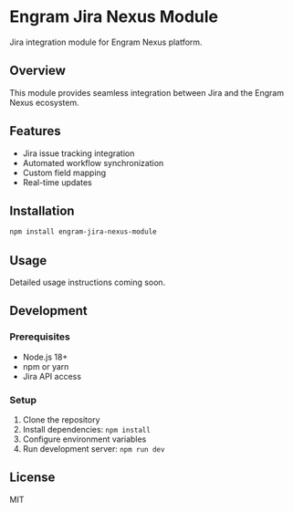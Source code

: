 # Engram Jira Nexus Module

Jira integration module for Engram Nexus platform.

## Overview

This module provides seamless integration between Jira and the Engram Nexus ecosystem.

## Features

- Jira issue tracking integration
- Automated workflow synchronization
- Custom field mapping
- Real-time updates

## Installation

```bash
npm install engram-jira-nexus-module
```

## Usage

Detailed usage instructions coming soon.

## Development

### Prerequisites

- Node.js 18+
- npm or yarn
- Jira API access

### Setup

1. Clone the repository
2. Install dependencies: `npm install`
3. Configure environment variables
4. Run development server: `npm run dev`

## License

MIT